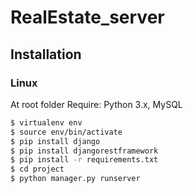 # RealEstate_server
## Installation

### Linux
At root folder
Require: Python 3.x, MySQL
```sh
$ virtualenv env
$ source env/bin/activate
$ pip install django
$ pip install djangorestframework
$ pip install -r requirements.txt
$ cd project
$ python manager.py runserver
```


